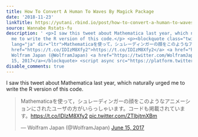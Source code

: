 ```yaml
---
title: How To Convert A Human To Waves By Magick Package
date: '2018-11-23'
linkTitle: https://yutani.rbind.io/post/how-to-convert-a-human-to-waves-by-magick-package/
source: Wannabe Rstats-fu
description: ' <p>I saw this tweet about Mathematica last year, which naturally urged
  me to write the R version of this code.</p> <p><blockquote class="twitter-tweet"><p
  lang="ja" dir="ltr">Mathematicaを使って，シュレーディンガーの顔をこのようなアニメーションにされたユーザの方がいらっしゃいます。コードも掲載されています。<a
  href="https://t.co/IDIzM8Xfy2">https://t.co/IDIzM8Xfy2</a> <a href="https://t.co/ZTIbjtmXBm">pic.twitter.com/ZTIbjtmXBm</a></p>&mdash;
  Wolfram Japan (@WolframJapan) <a href="https://twitter.com/WolframJapan/status/875407701676785664?ref_src=twsrc%5Etfw">June
  15, 2017</a></blockquote> <script async src="https://platform.twitter.com/widgets.js"  ...'
disable_comments: true
---
```

 <p>I saw this tweet about Mathematica last year, which naturally urged me to write the R version of this code.</p> <p><blockquote class="twitter-tweet"><p lang="ja" dir="ltr">Mathematicaを使って，シュレーディンガーの顔をこのようなアニメーションにされたユーザの方がいらっしゃいます。コードも掲載されています。<a href="https://t.co/IDIzM8Xfy2">https://t.co/IDIzM8Xfy2</a> <a href="https://t.co/ZTIbjtmXBm">pic.twitter.com/ZTIbjtmXBm</a></p>&mdash; Wolfram Japan (@WolframJapan) <a href="https://twitter.com/WolframJapan/status/875407701676785664?ref_src=twsrc%5Etfw">June 15, 2017</a></blockquote> <script async src="https://platform.twitter.com/widgets.js"  ...